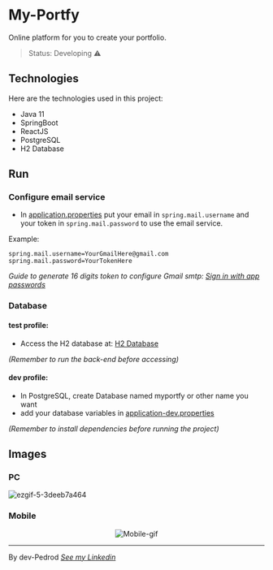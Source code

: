 # My-Portfy
Online platform for you to create your portfolio.

> Status: Developing ⚠️

## Technologies
Here are the technologies used in this project:
- Java 11
- SpringBoot
- ReactJS
- PostgreSQL
- H2 Database

## Run


### Configure email service

- In [application.properties](https://github.com/dev-Pedrod/My-Portfy/blob/master/myportfy-backend/src/main/resources/application.properties) put your email in `spring.mail.username` and your token in `spring.mail.password` to use the email service.

Example:
  ```
spring.mail.username=YourGmailHere@gmail.com
spring.mail.password=YourTokenHere
  ```
*Guide to generate 16 digits token to configure Gmail smtp:  [Sign in with app passwords](https://support.google.com/accounts/answer/185833)*

### Database
#### test profile:
- Access the H2 database at: [H2 Database](http://localhost:8080/h2-console/)

*(Remember to run the back-end before accessing)*

#### dev profile:
- In PostgreSQL, create Database named myportfy or other name you want
- add your database variables in [application-dev.properties](https://github.com/dev-Pedrod/My-Portfy/blob/master/myportfy-backend/src/main/resources/application-dev.properties)

*(Remember to install dependencies before running the project)*

## Images

### PC
 ![ezgif-5-3deeb7a464](https://user-images.githubusercontent.com/86006066/168493066-f34d6b5f-c01d-4646-af21-2f6a1a4520a9.gif)

### Mobile
<p align="center">
 <img alt="Mobile-gif" src="https://user-images.githubusercontent.com/86006066/168493070-7d39ca0f-8413-4bfe-b78f-4b4537d37fee.gif">
</p>

---
By dev-Pedrod  [*See my Linkedin*](https://www.linkedin.com/in/pedrooliveiradev/)
